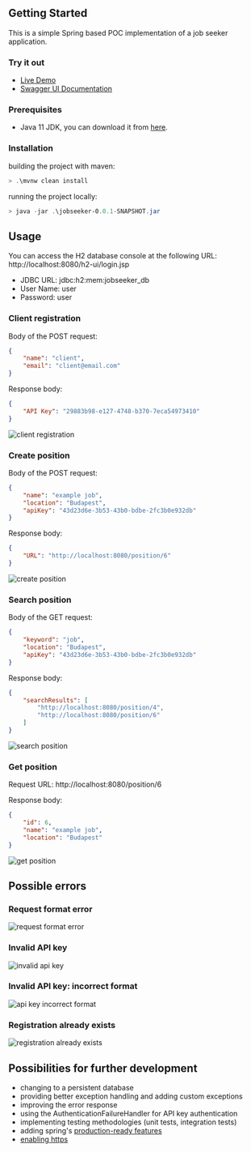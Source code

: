## Getting Started

This is a simple Spring based POC implementation of a job seeker application.

### Try it out

- [Live Demo](https://jobseeker-poc.herokuapp.com/)
- [Swagger UI Documentation](https://jobseeker-poc.herokuapp.com/swagger-ui/index.html)

### Prerequisites

- Java 11 JDK, you can download it from [here](https://adoptium.net/temurin/releases/?version=11).

### Installation

building the project with maven:

```powershell
> .\mvnw clean install
```

running the project locally:

```powershell
> java -jar .\jobseeker-0.0.1-SNAPSHOT.jar
```

## Usage

You can access the H2 database console at the following URL: http://localhost:8080/h2-ui/login.jsp

- JDBC URL: jdbc:h2:mem:jobseeker_db
- User Name: user
- Password: user

### Client registration

Body of the POST request:

```json
{
    "name": "client",
    "email": "client@email.com"
}
```

Response body:

```json
{
    "API Key": "29883b98-e127-4748-b370-7eca54973410"
}
```

![client registration](https://raw.githubusercontent.com/peterpalfi/jobseeker/main/usage/client%20registration.png "client registration")

### Create position

Body of the POST request:

```json
{
    "name": "example job",
    "location": "Budapest",
    "apiKey": "43d23d6e-3b53-43b0-bdbe-2fc3b0e932db"
}
```

Response body:

```json
{
    "URL": "http://localhost:8080/position/6"
}
```

![create position](https://raw.githubusercontent.com/peterpalfi/jobseeker/main/usage/create%20position.png "create position")

### Search position

Body of the GET request:

```json
{
    "keyword": "job",
    "location": "Budapest",
    "apiKey": "43d23d6e-3b53-43b0-bdbe-2fc3b0e932db"
}
```

Response body:

```json
{
    "searchResults": [
        "http://localhost:8080/position/4",
        "http://localhost:8080/position/6"
    ]
}
```

![search position](https://raw.githubusercontent.com/peterpalfi/jobseeker/main/usage/search%20position.png "search position")

### Get position

Request URL: http://localhost:8080/position/6

Response body:

```json
{
    "id": 6,
    "name": "example job",
    "location": "Budapest"
}
```

![get position](https://raw.githubusercontent.com/peterpalfi/jobseeker/main/usage/get%20position.png "get position")

## Possible errors

### Request format error

![request format error](https://raw.githubusercontent.com/peterpalfi/jobseeker/main/usage/format%20error.png "request format error")

### Invalid API key

![invalid api key](https://raw.githubusercontent.com/peterpalfi/jobseeker/main/usage/invalid%20api%20key.png "invalid api key")

### Invalid API key: incorrect format

![api key incorrect format](https://raw.githubusercontent.com/peterpalfi/jobseeker/main/usage/incorrect%20api%20key.png "api key incorrect format")

### Registration already exists

![registration already exists](https://raw.githubusercontent.com/peterpalfi/jobseeker/main/usage/registration%20already%20exists.png "registration already exists")


## Possibilities for further development

- changing to a persistent database
- providing better exception handling and adding custom exceptions
- improving the error response
- using the AuthenticationFailureHandler for API key authentication
- implementing testing methodologies (unit tests, integration tests)
- adding spring's [production-ready features](https://docs.spring.io/spring-boot/docs/2.2.x/reference/html/production-ready-features.html)
- [enabling https](https://docs.spring.io/spring-cloud-skipper/docs/1.0.0.BUILD-SNAPSHOT/reference/html/configuration-security-enabling-https.html)
